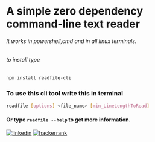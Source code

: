 # A simple zero dependency command-line text reader

###### It works in powershell,cmd and in all linux terminals.

###### to install type

```bash
npm install readfile-cli
```

### To use this cli tool write this in terminal

```bash
readfile [options] <file_name> [min_LineLengthToRead]
```

#### Or type `readfile --help` to get more information.

[![linkedin](`https://img.shields.io/badge/linkedin-%230077B5.svg?style=for-the-badge&logo=linkedin&logoColor=white`)](https://www.linkedin.com/in/apurv-kumar444/) [![hackerrank](`https://img.shields.io/badge/-Hackerrank-2EC866?style=for-the-badge&logo=HackerRank&logoColor=white`)](https://www.hackerrank.com/DragonBallZ99)
